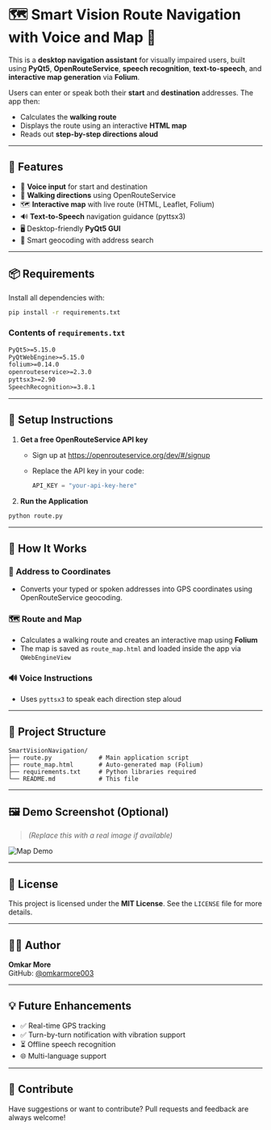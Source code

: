 # 🗺️ Smart Vision Route Navigation with Voice and Map 🧭

This is a **desktop navigation assistant** for visually impaired users, built using **PyQt5**, **OpenRouteService**, **speech recognition**, **text-to-speech**, and **interactive map generation** via **Folium**.

Users can enter or speak both their **start** and **destination** addresses. The app then:
- Calculates the **walking route**
- Displays the route using an interactive **HTML map**
- Reads out **step-by-step directions aloud**

---

## 🚀 Features

- 🎤 **Voice input** for start and destination
- 🧭 **Walking directions** using OpenRouteService
- 🗺️ **Interactive map** with live route (HTML, Leaflet, Folium)
- 🔊 **Text-to-Speech** navigation guidance (pyttsx3)
- 🖥️ Desktop-friendly **PyQt5 GUI**
- 📍 Smart geocoding with address search

---

## 📦 Requirements

Install all dependencies with:

```bash
pip install -r requirements.txt
```

### Contents of `requirements.txt`

```txt
PyQt5>=5.15.0
PyQtWebEngine>=5.15.0
folium>=0.14.0
openrouteservice>=2.3.0
pyttsx3>=2.90
SpeechRecognition>=3.8.1
```

---

## 🔑 Setup Instructions

1. **Get a free OpenRouteService API key**
   - Sign up at https://openrouteservice.org/dev/#/signup
   - Replace the API key in your code:

     ```python
     API_KEY = "your-api-key-here"
     ```

2. **Run the Application**

```bash
python route.py
```

---

## 🎯 How It Works

### 📍 Address to Coordinates
- Converts your typed or spoken addresses into GPS coordinates using OpenRouteService geocoding.

### 🗺️ Route and Map
- Calculates a walking route and creates an interactive map using **Folium**
- The map is saved as `route_map.html` and loaded inside the app via `QWebEngineView`

### 🔊 Voice Instructions
- Uses `pyttsx3` to speak each direction step aloud

---

## 📁 Project Structure

```
SmartVisionNavigation/
├── route.py             # Main application script
├── route_map.html       # Auto-generated map (Folium)
├── requirements.txt     # Python libraries required
└── README.md            # This file
```

---

## 🖼️ Demo Screenshot (Optional)

> *(Replace this with a real image if available)*

![Map Demo](route_map.png)

---

## 📜 License

This project is licensed under the **MIT License**. See the `LICENSE` file for more details.

---

## 👨‍💻 Author

**Omkar More**  
GitHub: [@omkarmore003](https://github.com/omkarmore003)

---

## 💡 Future Enhancements

- ✅ Real-time GPS tracking
- ✅ Turn-by-turn notification with vibration support
- ⏳ Offline speech recognition
- 🌐 Multi-language support

---

## 🤝 Contribute

Have suggestions or want to contribute? Pull requests and feedback are always welcome!
